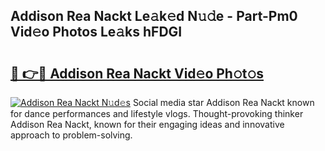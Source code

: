 ## Addison Rea Nackt Le𝚊k𝚎d N𝚞𝚍e - Part-Pm0 Vid𝚎o Photos Le𝚊ks hFDGI

# <h2><a href="http://fb7cy6.evod.top/?m=Addison+Rea+Nackt">🔗 👉🔴 Addison Rea Nackt Vid𝚎o Ph𝚘t𝚘s</a></h2>

[![Addison Rea Nackt N𝚞d𝚎s](https://i.imgur.com/8V9OHl7.gif)](http://fb7cy6.evod.top/?m=Addison+Rea+Nackt)
Social media star Addison Rea Nackt known for dance performances and lifestyle vlogs. Thought-provoking thinker Addison Rea Nackt, known for their engaging ideas and innovative approach to problem-solving. 
